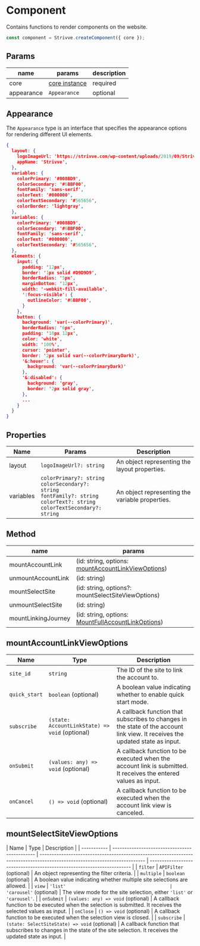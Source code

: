 # Component

Contains functions to render components on the website.

```js
const component = Strivve.createComponent({ core });
```

## Params

| name       | params                   | description |
| ---------- | ------------------------ | ----------- |
| core       | [core instance](core.md) | required    |
| appearance | `Appearance`             | optional    |

## Appearance

The `Appearance` type is an interface that specifies the appearance options for rendering different UI elements.

```json
{
  layout: {
    logoImageUrl: 'https://strivve.com/wp-content/uploads/2019/09/StrivveLogoLG.png',
    appName: 'Strivve',
  },
  variables: {
    colorPrimary: '#008BD9',
    colorSecondary: '#6BBF00',
    fontFamily: 'sans-serif',
    colorText: '#000000',
    colorTextSecondary: '#565656',
    colorBorder: 'lightgray',
  },
  variables: {
    colorPrimary: '#008BD9',
    colorSecondary: '#6BBF00',
    fontFamily: 'sans-serif',
    colorText: '#000000',
    colorTextSecondary: '#565656',
  },
  elements: {
    input: {
      padding: '12px',
      border: '1px solid #D9D9D9',
      borderRadius: '5px',
      marginBottom: '12px',
      width: '-webkit-fill-available',
      ':focus-visible': {
        outlineColor: '#6BBF00',
      }
    },
    button: {
      background: 'var(--colorPrimary)',
      borderRadius: '6px',
      padding: '10px 12px',
      color: 'white',
      width: '100%',
      cursor: 'pointer',
      border: '2px solid var(--colorPrimaryDark)',
      '&:hover': {
        background: 'var(--colorPrimaryDark)'
      },
      '&:disabled': {
        background: 'gray',
        border: '2px solid gray',
      },
      ...
    }
  }
}
```

## Properties

| Name      | Params                                                                                                                                 | Description                                     |
| --------- | -------------------------------------------------------------------------------------------------------------------------------------- | ----------------------------------------------- |
| layout    | `logoImageUrl?: string`                                                                                                                | An object representing the layout properties.   |
| variables | `colorPrimary?: string`<br>`colorSecondary?: string`<br>`fontFamily?: string`<br>`colorText?: string`<br>`colorTextSecondary?: string` | An object representing the variable properties. |

## Method

| name                | params                                                                             |
| ------------------- | ---------------------------------------------------------------------------------- |
| mountAccountLink    | (id: string, options: [mountAccountLinkViewOptions](#mountAccountLinkViewOptions)) |
| unmountAccountLink  | (id: string)                                                                       |
| mountSelectSite     | (id: string, options?: mountSelectSiteViewOptions)                                 |
| unmountSelectSite   | (id: string)                                                                       |
| mountLinkingJourney | (id: string, options: [MountFullAccountLinkOptions](#MountFullAccountLinkOptions)) |

## mountAccountLinkViewOptions <a href="#mountAccountLinkViewOptions" id="mountAccountLinkViewOptions"></a>

| Name          | Type                                           | Description                                                                                                                   |
| ------------- | ---------------------------------------------- | ----------------------------------------------------------------------------------------------------------------------------- |
| `site_id`     | `string`                                       | The ID of the site to link the account to.                                                                                    |
| `quick_start` | `boolean` (optional)                           | A boolean value indicating whether to enable quick start mode.                                                                |
| `subscribe`   | `(state: AccountLinkState) => void` (optional) | A callback function that subscribes to changes in the state of the account link view. It receives the updated state as input. |
| `onSubmit`    | `(values: any) => void` (optional)             | A callback function to be executed when the account link is submitted. It receives the entered values as input.               |
| `onCancel`    | `() => void` (optional)                        | A callback function to be executed when the account link view is canceled.                                                    |

## mountSelectSiteViewOptions <a href="#mountSelectSiteViewOptions" id="mountSelectSiteViewOptions"></a>

| Name        | Type                                          | Description                                                                                                                |
| ----------- | --------------------------------------------- | -------------------------------------------------------------------------------------------------------------------------- | ---------------------------------------------------------------------- |
| `filter`    | `APIFilter` (optional)                        | An object representing the filter criteria.                                                                                |
| `multiple`  | `boolean` (optional)                          | A boolean value indicating whether multiple site selections are allowed.                                                   |
| `view`      | `'list'                                       | 'carousel'` (optional)                                                                                                     | The view mode for the site selection, either `'list'` or `'carousel'`. |
| `onSubmit`  | `(values: any) => void` (optional)            | A callback function to be executed when the selection is submitted. It receives the selected values as input.              |
| `onClose`   | `() => void` (optional)                       | A callback function to be executed when the selection view is closed.                                                      |
| `subscribe` | `(state: SelectSiteState) => void` (optional) | A callback function that subscribes to changes in the state of the site selection. It receives the updated state as input. |
